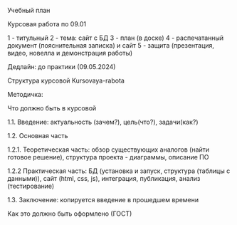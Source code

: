 Учебный план

Курсовая работа по 09.01

1 - титульный
2 - тема: сайт с БД
3 - план (в доске)
4 - распечатанный документ (пояснительная записка) и сайт
5 - защита  (презентация, видео, новелла и демонстрация работы)

Дедлайн: до практики (09.05.2024)

Структура курсовой Kursovaya-rabota

Методичка:

Что должно быть в курсовой

1.1. Введение: актуальность (зачем?), цель(что?), задачи(как?) 

1.2. Основная часть

1.2.1. Теоретическая часть: обзор существующих аналогов (найти готовое решение), структура проекта - диаграммы,  описание ПО

1.2.2 Практическая часть: БД (установка и запуск, структура (таблицы с данными)), сайт (html, css, js), интеграция, публикация, анализ (тестирование) 

1.3. Заключение: копируется введение в прошедшем времени

Как это должно быть оформлено (ГОСТ)
